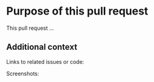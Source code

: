 # Purpose of this pull request

This pull request ...

## Additional context

Links to related issues or code:

<!-- Provide links to any issues tracking this work.

If you are fixing a GitHub issue, using the [GitHub keyword format](https://help.github.com/en/articles/closing-issues-using-keywords#closing-an-issue-in-a-different-repository) closes the issue when this pull request is merged. Example: `Fixes #1234`. -->

Screenshots:

<!-- Add any other context, such as screenshots or test results that demonstrate a fix.

Thank you for taking the time to contribute to our documentation.
-->
